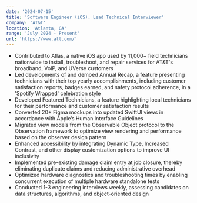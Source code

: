 ```yaml
---
date: '2024-07-15'
title: 'Software Engineer (iOS), Lead Technical Interviewer'
company: 'AT&T'
location: 'Atlanta, GA'
range: 'July 2024 - Present'
url: 'https://www.att.com/'
---
```


- Contributed to Atlas, a native iOS app used by 11,000+ field technicians nationwide to install, troubleshoot, and repair services for AT&T's broadband, VoIP, and UVerse customers
- Led developments of and demoed Annual Recap, a feature presenting technicians with their top yearly accomplishments, including customer satisfaction reports, badges earned, and safety protocol adherence, in a 'Spotify Wrapped' celebration style
- Developed Featured Technicians, a feature highlighting local technicians for their performance and customer satisfaction results
- Converted 20+ Figma mockups into updated SwiftUI views in accordance with Apple’s Human Interface Guidelines
- Migrated view models from the Observable Object protocol to the Observation framework to optimize view rendering and performance based on the observer design pattern
- Enhanced accessibility by integrating Dynamic Type, Increased Contrast, and other display customization options to improve UI inclusivity
- Implemented pre-existing damage claim entry at job closure, thereby eliminating duplicate claims and reducing administrative overhead
- Optimized hardware diagnostics and troubleshooting times by enabling concurrent execution of multiple hardware standalone tests
- Conducted 1-3 engineering interviews weekly, assessing candidates on data structures, algorithms, and object-oriented design